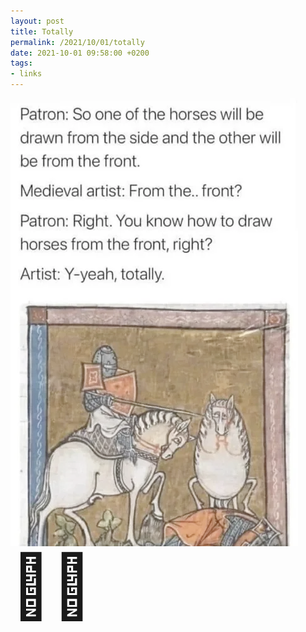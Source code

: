 ```yaml
---
layout: post
title: Totally
permalink: /2021/10/01/totally
date: 2021-10-01 09:58:00 +0200
tags:
- links
---
```


<img src="/assets/img/draw-horses.tiff" alt="artist paints horse from the front">
<div style="font-size:100px">&#128052;&#129370;</div>
